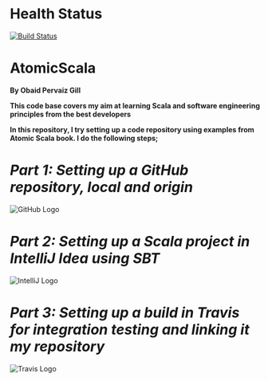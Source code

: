 # Health Status

[![Build Status](https://travis-ci.org/obaidpervaizgill/AtomicScala.svg?branch=master)](https://travis-ci.org/obaidpervaizgill/AtomicScala)

# AtomicScala

**By Obaid Pervaiz Gill**

**This code base covers my aim at learning Scala and software engineering principles from the best developers**

**In this repository, I try setting up a code repository using examples from Atomic Scala book. I do the following steps;**

# *Part 1: Setting up a GitHub repository, local and origin* 
![GitHub Logo](http://blog.davidecoppola.com/wp-content/uploads/2016/11/GitHub-logo-header.png)

# *Part 2: Setting up a Scala project in IntelliJ Idea using SBT* 
![IntelliJ Logo](https://encrypted-tbn0.gstatic.com/images?q=tbn:ANd9GcQ-dJxLJjeElzYRZDRIzwyDy_FvsbuzjNAGFHOqN8wTllvVjkUoZg)

# *Part 3: Setting up a build in Travis for integration testing and linking it my repository* 

![Travis Logo](https://travis-ci.com/images/logos/TravisCI-Full-Color.png)